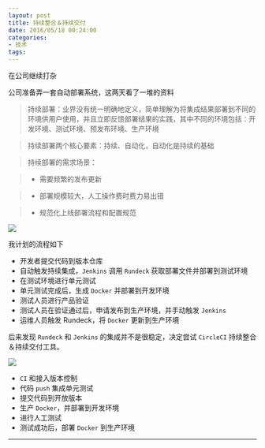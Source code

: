 ```yaml
---
layout: post
title: 持续整合＆持续交付
date: 2016/05/18 00:24:00
categories:
- 技术
tags:
---
```


在公司继续打杂

公司准备弄一套自动部署系统，这两天看了一堆的资料

> 持续部署：业界没有统一明确地定义，简单理解为将集成结果部署到不同的环境供用户使用，并且立即反馈部署结果的实践，其中不同的环境包括：开发环境、测试环境、预发布环境、生产环境

> 持续部署两个核心要素：持续、自动化，自动化是持续的基础

> 持续部署的需求场景：

>

> - 需要频繁的发布更新

> - 部署规模较大，人工操作费时费力易出错

> - 规范化上线部署流程和配置规范

![](http://pics.naaln.com/blog/2019-01-14-060819.jpg-basicBlog)

我计划的流程如下

- 开发者提交代码到版本仓库
- 自动触发持续集成，`Jenkins` 调用 `Rundeck` 获取部署文件并部署到测试环境
- 在测试环境进行单元测试
- 单元测试完成后，生成 `Docker` 并部署到开发环境
- 测试人员进行产品验证
- 测试人员在验证通过后，申请发布到生产环境，并手动触发 `Jenkins`
- 运维人员触发 Rundeck，将 `Docker` 更新到生产环境

后来发现 `Rundeck` 和 `Jenkins` 的集成并不是很稳定，决定尝试 `CircleCI` 持续整合＆持续交付工具。

![](http://pics.naaln.com/blog/2019-01-14-060820.jpg-basicBlog)

- `CI` 和接入版本控制
- 代码 `push` 集成单元测试
- 提交代码到开放版本
- 生产 `Docker`，并部署到开发环境
- 进行人工测试
- 测试成功后，部署 `Docker` 到生产环境

----------
